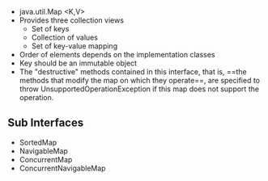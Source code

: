 - java.util.Map <K,V>
- Provides three collection views
	- Set of keys
	- Collection of values
	- Set of key-value mapping
- Order of elements depends on the implementation classes
- Key should be an immutable object
- The "destructive" methods contained in this interface, that is, ==the methods that modify the map on which they operate==, are specified to throw UnsupportedOperationException if this map does not support the operation.

## Sub Interfaces
- SortedMap
- NavigableMap
- ConcurrentMap
- ConcurrentNavigableMap
